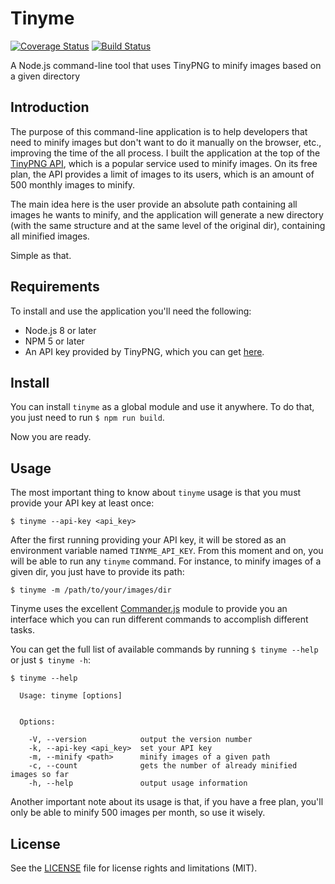 
# Tinyme

[![Coverage Status](https://coveralls.io/repos/github/patarkf/tinyme/badge.svg?branch=master)](https://coveralls.io/github/patarkf/tinyme?branch=master) [![Build Status](https://travis-ci.org/patarkf/tinyme.svg?branch=master)](https://travis-ci.org/patarkf/tinyme.svg?branch=master)

A Node.js command-line tool that uses TinyPNG to minify images based on a given directory

## Introduction

The purpose of this command-line application is to help developers that need to minify images but don't want to do it manually on the browser, etc., improving the time of the all process. I built the application at the top of the [TinyPNG API](https://tinypng.com), which is a popular service used to minify images. On its free plan, the API provides a limit of images to its users, which is an amount of 500 monthly images to minify.

The main idea here is the user provide an absolute path containing all images he wants to minify, and the application will generate a new directory (with the same structure and at the same level of the original dir), containing all minified images. 

Simple as that.

## Requirements

To install and use the application you'll need the following:

- Node.js 8 or later
- NPM 5 or later
- An API key provided by TinyPNG, which you can get [here](https://tinypng.com/developers).

## Install

You can install `tinyme` as a global module and use it anywhere. To do that, you just need to run `$ npm run build`. 

Now you are ready.

## Usage

The most important thing to know about `tinyme` usage is that you must provide your API key at least once:

`$ tinyme --api-key <api_key>`

After the first running providing your API key, it will be stored as an environment variable named `TINYME_API_KEY`. From this moment and on, you will be able to run any `tinyme` command. For instance, to minify images of a given dir, you just have to provide its path:

`$ tinyme -m /path/to/your/images/dir`

Tinyme uses the excellent [Commander.js](https://github.com/tj/commander.js) module to provide you an interface which you can run different commands to accomplish different tasks.

You can get the full list of available commands by running `$ tinyme --help` or just `$ tinyme -h`:

```
$ tinyme --help

  Usage: tinyme [options]


  Options:

    -V, --version            output the version number
    -k, --api-key <api_key>  set your API key
    -m, --minify <path>      minify images of a given path
    -c, --count              gets the number of already minified images so far
    -h, --help               output usage information

```

Another important note about its usage is that, if you have a free plan, you'll only be able to minify 500 images per month, so use it wisely.

## License

See the [LICENSE](https://github.com/patarkf/tinyme/blob/master/LICENSE) file for license rights and limitations (MIT).
